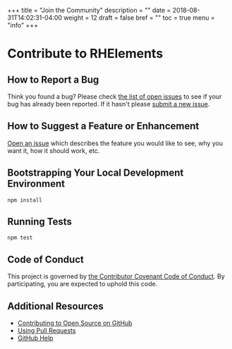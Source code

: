 +++
title = "Join the Community"
description = ""
date = 2018-08-31T14:02:31-04:00
weight = 12
draft = false
bref = ""
toc = true
menu = "info"
+++


# Contribute to RHElements

## How to Report a Bug

Think you found a bug? Please check [the list of open issues](https://github.com/RHElements/rhelements/issues) to see if your bug has already been reported. If it hasn't please [submit a new issue](https://github.com/RHElements/rhelements/issues/new).

## How to Suggest a Feature or Enhancement

[Open an issue](https://github.com/pages-themes/cayman/issues/new) which describes the feature you would like to see, why you want it, how it should work, etc.

## Bootstrapping Your Local Development Environment

```
npm install
```

## Running Tests

```
npm test
```

## Code of Conduct

This project is governed by [the Contributor Covenant Code of Conduct](CODE_OF_CONDUCT.md). By participating, you are expected to uphold this code.

## Additional Resources

- [Contributing to Open Source on GitHub](https://guides.github.com/activities/contributing-to-open-source/)
- [Using Pull Requests](https://help.github.com/articles/using-pull-requests/)
- [GitHub Help](https://help.github.com)
